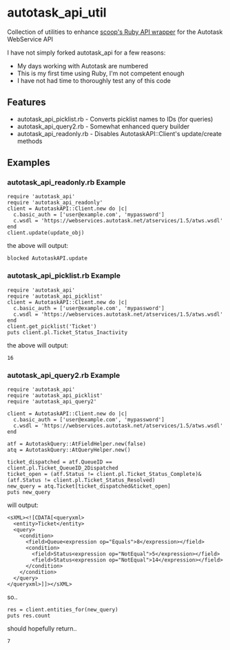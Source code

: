 # autotask_api_util

Collection of utilities to enhance [scoop's Ruby API wrapper](https://github.com/scoop/autotask_api) for the Autotask WebService API

I have not simply forked autotask_api for a few reasons:

* My days working with Autotask are numbered
* This is my first time using Ruby, I'm not competent enough
* I have not had time to thoroughly test any of this code

## Features

* autotask_api_picklist.rb - Converts picklist names to IDs (for queries)
* autotask_api_query2.rb - Somewhat enhanced query builder
* autotask_api_readonly.rb - Disables AutotaskAPI::Client's update/create methods

## Examples

### autotask_api_readonly.rb Example

    require 'autotask_api'
    require 'autotask_api_readonly'
    client = AutotaskAPI::Client.new do |c|
      c.basic_auth = ['user@example.com', 'mypassword']
      c.wsdl = 'https://webservices.autotask.net/atservices/1.5/atws.wsdl'
    end
    client.update(update_obj)

the above will output: 

    blocked AutotaskAPI.update

### autotask_api_picklist.rb Example

    require 'autotask_api'
    require 'autotask_api_picklist'
    client = AutotaskAPI::Client.new do |c|
      c.basic_auth = ['user@example.com', 'mypassword']
      c.wsdl = 'https://webservices.autotask.net/atservices/1.5/atws.wsdl'
    end
    client.get_picklist('Ticket')
    puts client.pl.Ticket_Status_Inactivity

the above will output: 

    16

### autotask_api_query2.rb Example

    require 'autotask_api'
    require 'autotask_api_picklist'
    require 'autotask_api_query2'
     
    client = AutotaskAPI::Client.new do |c|
      c.basic_auth = ['user@example.com', 'mypassword']
      c.wsdl = 'https://webservices.autotask.net/atservices/1.5/atws.wsdl'
    end
     
    atf = AutotaskQuery::AtFieldHelper.new(false)
    atq = AutotaskQuery::AtQueryHelper.new()

    ticket_dispatched = atf.QueueID == client.pl.Ticket_QueueID_2Dispatched
    ticket_open = (atf.Status != client.pl.Ticket_Status_Complete)&(atf.Status != client.pl.Ticket_Status_Resolved)
    new_query = atq.Ticket[ticket_dispatched&ticket_open]
    puts new_query

will output:

    <sXML><![CDATA[<queryxml>
      <entity>Ticket</entity>
      <query>
        <condition>
          <field>Queue<expression op="Equals">8</expression></field>
          <condition>
            <field>Status<expression op="NotEqual">5</expression></field>
            <field>Status<expression op="NotEqual">14</expression></field>
          </condition>
        </condition>
      </query>
    </queryxml>]]></sXML>
    
so..

    res = client.entities_for(new_query)
    puts res.count
    
should hopefully return..

    7

